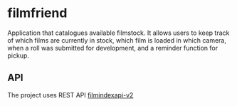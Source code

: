 # filmfriend
Application that catalogues available filmstock. It allows users to keep track of which films are currently in stock, which film is loaded in which camera, when a roll was submitted for development, and a reminder function for pickup. 
## API
The project uses REST API [filmindexapi-v2](https://github.com/jordanwhunter/filmdexapi-v2)
